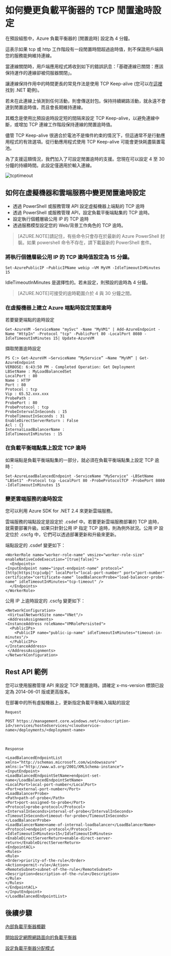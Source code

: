 <properties 
   pageTitle="設定負載平衡器 TCP 閒置逾時 |Microsoft Azure"
   description="設定負載平衡器 TCP 閒置逾時"
   services="load-balancer"
   documentationCenter="na"
   authors="joaoma"
   manager="adinah"
   editor="tysonn" />
<tags 
   ms.service="load-balancer"
   ms.devlang="na"
   ms.topic="article"
   ms.tgt_pltfrm="na"
   ms.workload="infrastructure-services"
   ms.date="05/01/2015"
   ms.author="joaoma" />

# 如何變更負載平衡器的 TCP 閒置逾時設定

在預設組態中，Azure 負載平衡器的 [閒置逾時] 設定為 4 分鐘。

這表示如果 tcp 或 http 工作階段有一段閒置時間超過逾時值，則不保證用戶端與您的服務能夠維持連線。

當連線關閉時，用戶端應用程式將收到如下的錯誤訊息：「基礎連線已關閉：應該保持運作的連線卻被伺服器關閉」。

讓連線保持作用中的時間更長的常見作法是使用 TCP Keep-alive (您可以在[這裡](https://msdn.microsoft.com/library/system.net.servicepoint.settcpkeepalive.aspx)找到 .NET 範例)。

若未在此連線上偵測到任何活動，則會傳送封包。保持持續網路活動，就永遠不會達到閒置逾時值，而且會長期維持連線。

其概念是使用比預設逾時設定短的間隔來設定 TCP Keep-alive，以避免連線中斷，或增加 TCP 連線工作階段保持連線的閒置逾時值。

儘管 TCP Keep-alive 很適合於電池不是條件約束的情況下，但這通常不是行動應用程式的有效選項。從行動應用程式使用 TCP Keep-alive 可能會更快耗盡裝置電池。

為了支援這類情況，我們加入了可設定閒置逾時的支援。您現在可以設定 4 至 30 分鐘的持續時間。此設定僅適用於輸入連線。

![tcptimeout](./media/load-balancer-tcp-idle-timeout/image1.png)


## 如何在虛擬機器和雲端服務中變更閒置逾時設定

- 透過 PowerShell 或服務管理 API 設定虛擬機器上端點的 TCP 逾時
- 透過 PowerShell 或服務管理 API，設定負載平衡端點集的 TCP 逾時。
- 設定執行個體層級公用 IP 的 TCP 逾時
- 透過服務模型設定您的 Web/背景工作角色的 TCP 逾時。
 

>[AZURE.NOTE]請記住，有些命令只會存在於最新的 Azure PowerShell 封裝。如果 powershell 命令不存在，請下載最新的 PowerShell 套件。

 
### 將執行個體層級公用 IP 的 TCP 逾時值設定為 15 分鐘。

	Set-AzurePublicIP –PublicIPName webip –VM MyVM -IdleTimeoutInMinutes 15

IdleTimeoutInMinutes 是選擇性的。若未設定，則預設的逾時為 4 分鐘。

>[AZURE.NOTE]可接受的逾時範圍介於 4 與 30 分鐘之間。
 
### 在虛擬機器上建立 Azure 端點時設定閒置逾時

若要變更端點的逾時設定

	Get-AzureVM -ServiceName "mySvc" -Name "MyVM1" | Add-AzureEndpoint -Name "HttpIn" -Protocol "tcp" -PublicPort 80 -LocalPort 8080 -IdleTimeoutInMinutes 15| Update-AzureVM
 
擷取閒置逾時設定

	PS C:> Get-AzureVM –ServiceName “MyService” –Name “MyVM” | Get-AzureEndpoint
	VERBOSE: 6:43:50 PM - Completed Operation: Get Deployment
	LBSetName : MyLoadBalancedSet
	LocalPort : 80
	Name : HTTP
	Port : 80
	Protocol : tcp
	Vip : 65.52.xxx.xxx
	ProbePath :
	ProbePort : 80
	ProbeProtocol : tcp
	ProbeIntervalInSeconds : 15
	ProbeTimeoutInSeconds : 31
	EnableDirectServerReturn : False
	Acl : {}
	InternalLoadBalancerName :
	IdleTimeoutInMinutes : 15
 
### 在負載平衡端點集上設定 TCP 逾時

如果端點是負載平衡端點集的一部分，就必須在負載平衡端點集上設定 TCP 逾時：

	Set-AzureLoadBalancedEndpoint -ServiceName "MyService" -LBSetName "LBSet1" -Protocol tcp -LocalPort 80 -ProbeProtocolTCP -ProbePort 8080 -IdleTimeoutInMinutes 15
 
### 變更雲端服務的逾時設定

您可以利用 Azure SDK for .NET 2.4 來更新雲端服務。

雲端服務的端點設定是設定於 .csdef 中。若要更新雲端服務部署的 TCP 逾時，就需要部署升級。如果只針對公用 IP 指定 TCP 逾時，則為例外狀況。公用 IP 設定位於 .cscfg 中，它們可以透過部署更新和升級來更新。

端點設定的 .csdef 變更如下：

	<WorkerRole name="worker-role-name" vmsize="worker-role-size" enableNativeCodeExecution="[true|false]">
	  <Endpoints>
    <InputEndpoint name="input-endpoint-name" protocol="[http|https|tcp|udp]" localPort="local-port-number" port="port-number" certificate="certificate-name" loadBalancerProbe="load-balancer-probe-name" idleTimeoutInMinutes="tcp-timeout" />
	  </Endpoints>
	</WorkerRole>

公用 IP 上逾時設定的 .cscfg 變更如下：

	<NetworkConfiguration>
 	 <VirtualNetworkSite name="VNet"/>
 	 <AddressAssignments>
    <InstanceAddress roleName="VMRolePersisted">
      <PublicIPs>
        <PublicIP name="public-ip-name" idleTimeoutInMinutes="timeout-in-minutes"/>
      </PublicIPs>
    </InstanceAddress>
 	 </AddressAssignments>
	</NetworkConfiguration>

## Rest API 範例

您可以使用服務管理 API 來設定 TCP 閒置逾時。請確定 x-ms-version 標頭已設定為 2014-06-01 版或更高版本。
 
在部署中的所有虛擬機器上，更新指定負載平衡輸入端點的設定
	
	Request

	POST https://management.core.windows.net/<subscription-id>/services/hostedservices/<cloudservice-name>/deployments/<deployment-name>
<BR>

	Response

	<LoadBalancedEndpointList xmlns="http://schemas.microsoft.com/windowsazure" xmlns:i="http://www.w3.org/2001/XMLSchema-instance">
	<InputEndpoint>
	<LoadBalancedEndpointSetName>endpoint-set-name</LoadBalancedEndpointSetName>
	<LocalPort>local-port-number</LocalPort>
	<Port>external-port-number</Port>
	<LoadBalancerProbe>
	<Path>path-of-probe</Path>
	<Port>port-assigned-to-probe</Port>
	<Protocol>probe-protocol</Protocol>
	<IntervalInSeconds>interval-of-probe</IntervalInSeconds>
	<TimeoutInSeconds>timeout-for-probe</TimeoutInSeconds>
	</LoadBalancerProbe>
	<LoadBalancerName>name-of-internal-loadbalancer</LoadBalancerName>
	<Protocol>endpoint-protocol</Protocol>
	<IdleTimeoutInMinutes>15</IdleTimeoutInMinutes>
	<EnableDirectServerReturn>enable-direct-server-return</EnableDirectServerReturn>
	<EndpointACL>
	<Rules>
	<Rule>
	<Order>priority-of-the-rule</Order>
	<Action>permit-rule</Action>
	<RemoteSubnet>subnet-of-the-rule</RemoteSubnet>
	<Description>description-of-the-rule</Description>
	</Rule>
	</Rules>
	</EndpointACL>
	</InputEndpoint>
	</LoadBalancedEndpointList>

## 後續步驟

[內部負載平衡器概觀](load-balancer-internal-overview.md)

[開始設定網際網路面向的負載平衡器](load-balancer-internet-getstarted.md)

[設定負載平衡器分配模式](load-balancer-distribution-mode.md)

 

<!---HONumber=July15_HO2-->